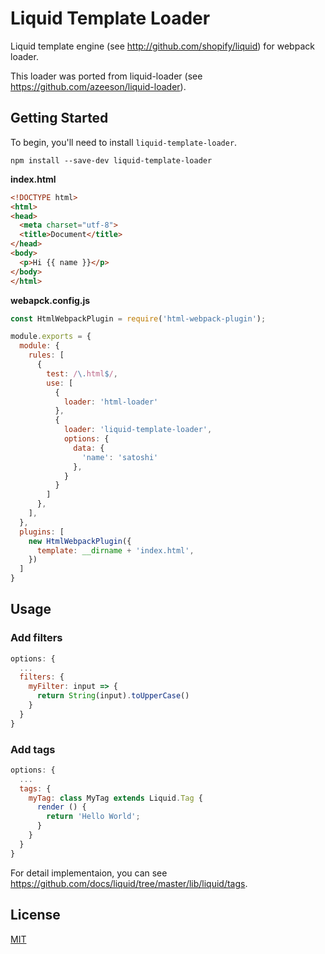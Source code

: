 # Liquid Template Loader

Liquid template engine (see http://github.com/shopify/liquid) for webpack loader.

This loader was ported from liquid-loader (see https://github.com/azeeson/liquid-loader).

## Getting Started

To begin, you'll need to install `liquid-template-loader`.

```
npm install --save-dev liquid-template-loader
```

**index.html**

```html
<!DOCTYPE html>
<html>
<head>
  <meta charset="utf-8">
  <title>Document</title>
</head>
<body>
  <p>Hi {{ name }}</p>
</body>
</html>
```

**webapck.config.js**

```js
const HtmlWebpackPlugin = require('html-webpack-plugin');

module.exports = {
  module: {
    rules: [
      {
        test: /\.html$/,
        use: [
          {
            loader: 'html-loader'
          },
          {
            loader: 'liquid-template-loader',
            options: {
              data: {
                'name': 'satoshi'
              },
            }
          }
        ]
      },
    ],
  },
  plugins: [
    new HtmlWebpackPlugin({
      template: __dirname + 'index.html',
    })
  ]
}
```

## Usage

### Add filters

```js
options: {
  ...
  filters: {
    myFilter: input => {
      return String(input).toUpperCase()
    }
  }
}

```

### Add tags

```js
options: {
  ...
  tags: {
    myTag: class MyTag extends Liquid.Tag {
      render () {
        return 'Hello World';
      }
    }
  }
}
```

For detail implementaion, you can see https://github.com/docs/liquid/tree/master/lib/liquid/tags.

## License

[MIT](./LICENSE)
